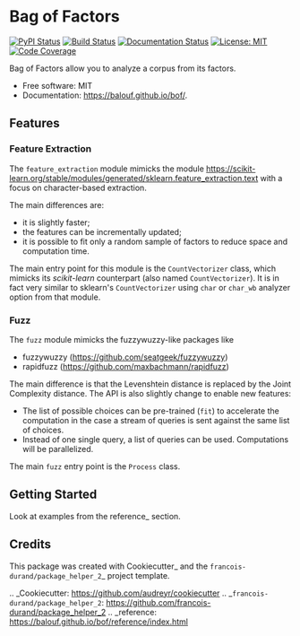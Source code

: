 # Bag of Factors

[![PyPI Status](https://img.shields.io/pypi/v/bof.svg)](https://pypi.python.org/pypi/bof)
[![Build Status](https://github.com/balouf/bof/actions/workflows/build.yml/badge.svg?branch=master)](https://github.com/balouf/bof/actions?query=workflow%3Abuild)
[![Documentation Status](https://github.com/balouf/bof/actions/workflows/docs.yml/badge.svg?branch=master)](https://github.com/balouf/bof/actions?query=workflow%3Adocs)
[![License: MIT](https://img.shields.io/badge/license-MIT-yellow.svg)](https://opensource.org/licenses/MIT)
[![Code Coverage](https://codecov.io/gh/balouf/bof/branch/master/graphs/badge.svg)](https://codecov.io/gh/balouf/bof/tree/main)


Bag of Factors allow you to analyze a corpus from its factors.


* Free software: MIT
* Documentation: https://balouf.github.io/bof/.


## Features


### Feature Extraction

The `feature_extraction` module mimicks the module https://scikit-learn.org/stable/modules/generated/sklearn.feature_extraction.text
with a focus on character-based extraction.

The main differences are:

- it is slightly faster;
- the features can be incrementally updated;
- it is possible to fit only a random sample of factors to reduce space and computation time.

The main entry point for this module is the `CountVectorizer` class, which mimicks
its *scikit-learn* counterpart (also named `CountVectorizer`).
It is in fact very similar to sklearn's `CountVectorizer` using `char` or
`char_wb` analyzer option from that module.


### Fuzz

The `fuzz` module mimicks the fuzzywuzzy-like packages like

- fuzzywuzzy (https://github.com/seatgeek/fuzzywuzzy)
- rapidfuzz (https://github.com/maxbachmann/rapidfuzz)

The main difference is that the Levenshtein distance is replaced by the Joint Complexity distance. The API is also
slightly change to enable new features:

- The list of possible choices can be pre-trained (`fit`) to accelerate the computation in
  the case a stream of queries is sent against the same list of choices.
- Instead of one single query, a list of queries can be used. Computations will be parallelized.

The main `fuzz` entry point is the `Process` class.


## Getting Started

Look at examples from the reference_ section.


## Credits

This package was created with Cookiecutter_ and the `francois-durand/package_helper_2`_ project template.

.. _Cookiecutter: https://github.com/audreyr/cookiecutter
.. _`francois-durand/package_helper_2`: https://github.com/francois-durand/package_helper_2
.. _reference: https://balouf.github.io/bof/reference/index.html
